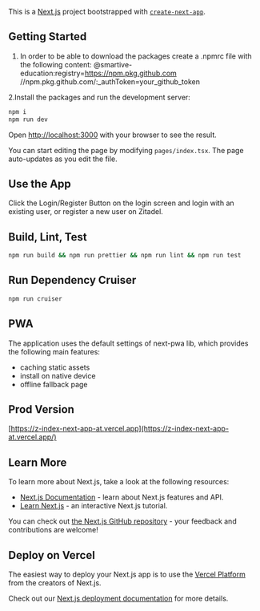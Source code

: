 This is a [Next.js](https://nextjs.org/) project bootstrapped with [`create-next-app`](https://github.com/vercel/next.js/tree/canary/packages/create-next-app).

## Getting Started

1. In order to be able to download the packages create a .npmrc file with the following content:
   @smartive-education:registry=https://npm.pkg.github.com
   //npm.pkg.github.com/:\_authToken=your_github_token

2.Install the packages and run the development server:

```bash
npm i
npm run dev
```

Open [http://localhost:3000](http://localhost:3000) with your browser to see the result.

You can start editing the page by modifying `pages/index.tsx`. The page auto-updates as you edit the file.

## Use the App

Click the Login/Register Button on the login screen and login with an existing user, or register a new user on Zitadel.

## Build, Lint, Test

```bash
npm run build && npm run prettier && npm run lint && npm run test
```

## Run Dependency Cruiser

```bash
npm run cruiser
```

## PWA

The application uses the default settings of next-pwa lib, which provides the following main features:

- caching static assets
- install on native device
- offline fallback page

## Prod Version

[https://z-index-next-app-at.vercel.app](https://z-index-next-app-at.vercel.app/)

## Learn More

To learn more about Next.js, take a look at the following resources:

- [Next.js Documentation](https://nextjs.org/docs) - learn about Next.js features and API.
- [Learn Next.js](https://nextjs.org/learn) - an interactive Next.js tutorial.

You can check out [the Next.js GitHub repository](https://github.com/vercel/next.js/) - your feedback and contributions are welcome!

## Deploy on Vercel

The easiest way to deploy your Next.js app is to use the [Vercel Platform](https://vercel.com/new?utm_medium=default-template&filter=next.js&utm_source=create-next-app&utm_campaign=create-next-app-readme) from the creators of Next.js.

Check out our [Next.js deployment documentation](https://nextjs.org/docs/deployment) for more details.
